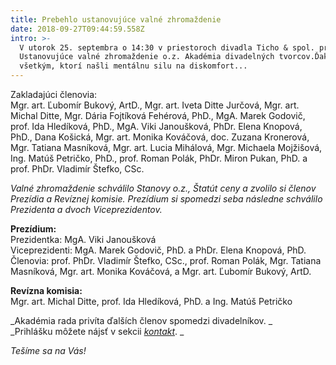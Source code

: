 ```yaml
---
title: Prebehlo ustanovujúce valné zhromaždenie
date: 2018-09-27T09:44:59.558Z
intro: >-
  V utorok 25. septembra o 14:30 v priestoroch divadla Ticho & spol. prebehlo
  Ustanovujúce valné zhromaždenie o.z. Akadémia divadelných tvorcov.Ďakujeme
  všetkým, ktorí našli mentálnu silu na diskomfort...
---
```

Zakladajúci členovia: \
Mgr. art. Ľubomír Bukový, ArtD., Mgr. art. Iveta Ditte Jurčová, Mgr. art. Michal Ditte, Mgr. Dária Fojtíková Fehérová, PhD., MgA. Marek Godovič, prof. Ida Hledíková, PhD., MgA. Viki Janoušková, PhDr. Elena Knopová, PhD., Dana Košická, Mgr. art. Monika Kováčová, doc. Zuzana Kronerová, Mgr. Tatiana Masníková, Mgr. art. Lucia Mihálová, Mgr. Michaela Mojžišová, Ing. Matúš Petričko, PhD., prof. Roman Polák, PhDr. Miron Pukan, PhD. a prof. PhDr. Vladimír Štefko, CSc.

_Valné zhromaždenie schválilo Stanovy o.z., Štatút ceny a zvolilo si členov Prezídia a Revíznej komisie. Prezídium si spomedzi seba následne schválilo Prezidenta a dvoch Viceprezidentov._

**Prezídium:** \
Prezidentka: MgA. Viki Janoušková \
Viceprezidenti: MgA. Marek Godovič, PhD. a PhDr. Elena Knopová, PhD. \
Členovia: prof. PhDr. Vladimír Štefko, CSc., prof. Roman Polák, Mgr. Tatiana Masníková, Mgr. art. Monika Kováčová, a Mgr. art. Ľubomír Bukový, ArtD.

**Revízna komisia:** \
Mgr. art. Michal Ditte, prof. Ida Hledíková, PhD. a Ing. Matúš Petričko

_Akadémia rada privíta ďalších členov spomedzi divadelníkov. _\
_Prihlášku môžete nájsť v sekcii _[_kontakt_](https://www.adt-theatre.sk/kontakt/)_. _

_Tešíme sa na Vás!_

